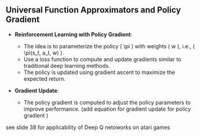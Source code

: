 

## Universal Function Approximators and Policy Gradient

- **Reinforcement Learning with Policy Gradient**:
  - The idea is to parameterize the policy \( \pi \) with weights \( w \), i.e., \( \pi(s_t, a_t, w) \).
  - Use a loss function to compute and update gradients similar to traditional deep learning methods.
  - The policy is updated using gradient ascent to maximize the expected return.

- **Gradient Update**:
  - The policy gradient is computed to adjust the policy parameters to improve performance.
(add equation for gradient update for policy gradient )


see slide 38 for applicability of Deep Q netoworks on atari games